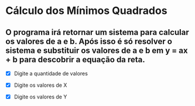 # Cálculo dos Mínimos Quadrados
  ## O programa irá retornar um sistema para calcular os valores de a e b. Após isso é só resolver o sistema e substituir os valores de a e b em y = ax + b para descobrir a equação da reta.
  - [x] Digite a quantidade de valores
  - [x] Digite os valores de X
  - [x] Digite os valores de Y

  
